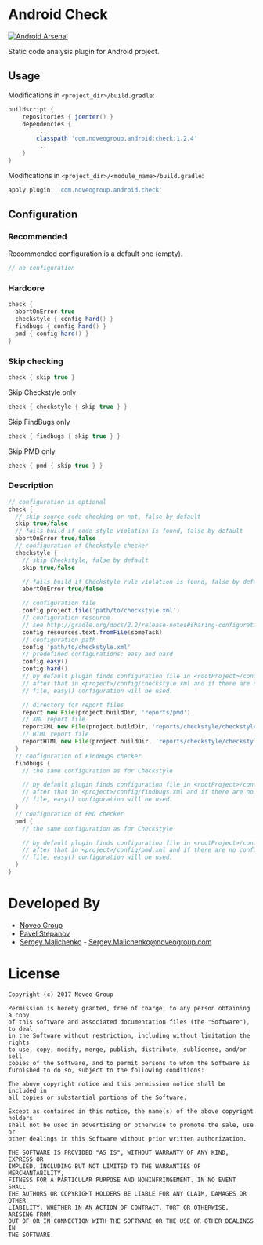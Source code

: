 Android Check
=============

[![Android Arsenal](https://img.shields.io/badge/Android%20Arsenal-android--check-brightgreen.svg?style=flat)](https://android-arsenal.com/details/1/1530)

Static code analysis plugin for Android project.

Usage
-----

Modifications in `<project_dir>/build.gradle`:

```groovy
buildscript {
    repositories { jcenter() }
    dependencies {
        ...
        classpath 'com.noveogroup.android:check:1.2.4'
        ...
    }
}
```

Modifications in `<project_dir>/<module_name>/build.gradle`:

```groovy
apply plugin: 'com.noveogroup.android.check'
```

Configuration
-------------

### Recommended

Recommended configuration is a default one (empty).

```groovy
// no configuration
```

### Hardcore

```groovy
check {
  abortOnError true
  checkstyle { config hard() }
  findbugs { config hard() }
  pmd { config hard() }
}
```

### Skip checking

```groovy
check { skip true }
```

Skip Checkstyle only

```groovy
check { checkstyle { skip true } }
```

Skip FindBugs only

```groovy
check { findbugs { skip true } }
```

Skip PMD only

```groovy
check { pmd { skip true } }
```

### Description

```groovy
// configuration is optional
check {
  // skip source code checking or not, false by default
  skip true/false
  // fails build if code style violation is found, false by default
  abortOnError true/false
  // configuration of Checkstyle checker
  checkstyle {
    // skip Checkstyle, false by default
    skip true/false

    // fails build if Checkstyle rule violation is found, false by default
    abortOnError true/false

    // configuration file
    config project.file('path/to/checkstyle.xml')
    // configuration resource
    // see http://gradle.org/docs/2.2/release-notes#sharing-configuration-files-across-builds
    config resources.text.fromFile(someTask)
    // configuration path
    config 'path/to/checkstyle.xml'
    // predefined configurations: easy and hard
    config easy()
    config hard()
    // by default plugin finds configuration file in <rootProject>/config/checkstyle.xml,
    // after that in <project>/config/checkstyle.xml and if there are no configuration
    // file, easy() configuration will be used.

    // directory for report files
    report new File(project.buildDir, 'reports/pmd')
    // XML report file
    reportXML new File(project.buildDir, 'reports/checkstyle/checkstyle.xml')
    // HTML report file
    reportHTML new File(project.buildDir, 'reports/checkstyle/checkstyle.html')
  }
  // configuration of FindBugs checker
  findbugs {
    // the same configuration as for Checkstyle

    // by default plugin finds configuration file in <rootProject>/config/findbugs.xml,
    // after that in <project>/config/findbugs.xml and if there are no configuration
    // file, easy() configuration will be used.
  }
  // configuration of PMD checker
  pmd {
    // the same configuration as for Checkstyle

    // by default plugin finds configuration file in <rootProject>/config/pmd.xml,
    // after that in <project>/config/pmd.xml and if there are no configuration
    // file, easy() configuration will be used.
  }
}
```

Developed By
============

* [Noveo Group][1]
* [Pavel Stepanov](https://github.com/stefan-nsk)
* [Sergey Malichenko](https://github.com/smalichenko) - <Sergey.Malichenko@noveogroup.com>

License
=======

    Copyright (c) 2017 Noveo Group

    Permission is hereby granted, free of charge, to any person obtaining a copy
    of this software and associated documentation files (the "Software"), to deal
    in the Software without restriction, including without limitation the rights
    to use, copy, modify, merge, publish, distribute, sublicense, and/or sell
    copies of the Software, and to permit persons to whom the Software is
    furnished to do so, subject to the following conditions:

    The above copyright notice and this permission notice shall be included in
    all copies or substantial portions of the Software.

    Except as contained in this notice, the name(s) of the above copyright holders
    shall not be used in advertising or otherwise to promote the sale, use or
    other dealings in this Software without prior written authorization.

    THE SOFTWARE IS PROVIDED "AS IS", WITHOUT WARRANTY OF ANY KIND, EXPRESS OR
    IMPLIED, INCLUDING BUT NOT LIMITED TO THE WARRANTIES OF MERCHANTABILITY,
    FITNESS FOR A PARTICULAR PURPOSE AND NONINFRINGEMENT. IN NO EVENT SHALL
    THE AUTHORS OR COPYRIGHT HOLDERS BE LIABLE FOR ANY CLAIM, DAMAGES OR OTHER
    LIABILITY, WHETHER IN AN ACTION OF CONTRACT, TORT OR OTHERWISE, ARISING FROM,
    OUT OF OR IN CONNECTION WITH THE SOFTWARE OR THE USE OR OTHER DEALINGS IN
    THE SOFTWARE.

[1]: http://noveogroup.com/
